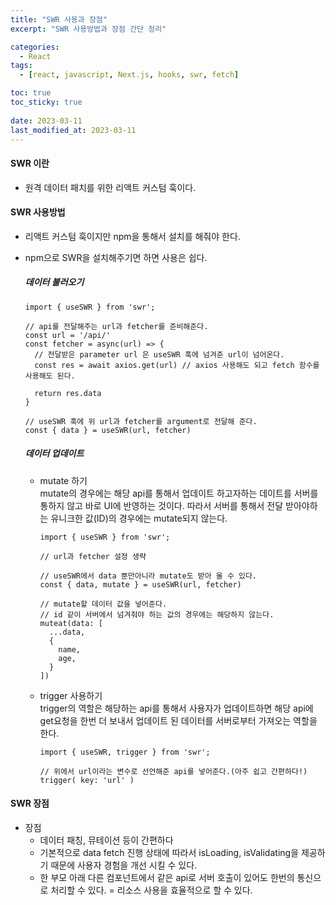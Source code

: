 ```yaml
---
title: "SWR 사용과 장점"
excerpt: "SWR 사용방법과 장점 간단 정리"

categories:
  - React
tags:
  - [react, javascript, Next.js, hooks, swr, fetch]

toc: true
toc_sticky: true
 
date: 2023-03-11
last_modified_at: 2023-03-11
---
```


#### SWR 이란
- 원격 데이터 패치를 위한 리액트 커스텀 훅이다.

#### SWR 사용방법
- 리액트 커스텀 훅이지만 npm을 통해서 설치를 해줘야 한다.
- npm으로 SWR을 설치해주기면 하면 사용은 쉽다.
  ##### 데이터 불러오기
    ```tsx
    import { useSWR } from 'swr';

    // api를 전달해주는 url과 fetcher를 준비해준다.
    const url = '/api/'
    const fetcher = async(url) => {
      // 전달받은 parameter url 은 useSWR 훅에 넘겨준 url이 넘어온다. 
      const res = await axios.get(url) // axios 사용해도 되고 fetch 함수를 사용해도 된다.

      return res.data
    }

    // useSWR 훅에 위 url과 fetcher를 argument로 전달해 준다.
    const { data } = useSWR(url, fetcher)
    ```

  ##### 데이터 업데이트
    - mutate 하기   
      mutate의 경우에는 해당 api를 통해서 업데이트 하고자하는 데이트를 서버를 통하지 않고 바로 UI에 반영하는 것이다. 따라서 서버를 통해서 전달 받아야하는 유니크한 값(ID)의 경우에는 mutate되지 않는다. 
      ```tsx
      import { useSWR } from 'swr';

      // url과 fetcher 설정 생략

      // useSWR에서 data 뿐만아니라 mutate도 받아 올 수 있다.
      const { data, mutate } = useSWR(url, fetcher)

      // mutate할 데이터 값을 넣어준다.
      // id 같이 서버에서 넘겨줘야 하는 값의 경우에는 해당하지 않는다.
      muteat(data: [
        ...data,
        {
          name,
          age,
        }
      ])
      ```

    - trigger 사용하기   
      trigger의 역할은 해당하는 api를 통해서 사용자가 업데이트하면 해당 api에 get요청을 한번 더 보내서 업데이트 된 데이터를 서버로부터 가져오는 역할을 한다.
      ```tsx
      import { useSWR, trigger } from 'swr';

      // 위에서 url이라는 변수로 선언해준 api를 넣어준다.(아주 쉽고 간편하다!)
      trigger( key: 'url' )
      ```


#### SWR 장점
- 장점
  - 데이터 패칭, 뮤테이션 등이 간편하다
  - 기본적으로 data fetch 진행 상태에 따라서 isLoading, isValidating을 제공하기 때문에 사용자 경험을 개선 시킬 수 있다.
  - 한 부모 아래 다른 컴포넌트에서 같은 api로 서버 호출이 있어도 한번의 통신으로 처리할 수 있다. = 리소스 사용을 효율적으로 할 수 있다.